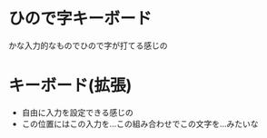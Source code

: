 # ひので字キーボード
かな入力的なものでひので字が打てる感じの

# キーボード(拡張)
* 自由に入力を設定できる感じの
* この位置にはこの入力を...この組み合わせでこの文字を...みたいな
